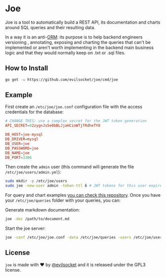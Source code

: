 # Joe

Joe is a tool to automatically build a REST API, its documentation and charts around SQL queries and their resulting
 data. 

In a way it is an anti-[ORM](https://en.wikipedia.org/wiki/Object-relational_mapping): its purpose is to help backend engineers versioning
, annotating, exposing and charting the queries that can't be implemented or aren't worth implementing in the backend
 main business logic and that they would normally keep on .txt or .sql files.

## How to Install

```sh
go get -u https://github.com/evilsocket/joe/cmd/joe
```

## Example

First create an `/etc/joe/joe.conf` configuration file with the access credentials for the database:

```conf
# CHANGE THIS: use a complex secret for the JWT token generation
API_SECRET=02zygnJs5e0bBLJjaHCinWTjfRdheTYO

DB_HOST=joe-mysql
DB_DRIVER=mysql
DB_USER=joe
DB_PASSWORD=joe
DB_NAME=joe
DB_PORT=3306
```

Then create the `admin` user (this command will generate the file `/etc/joe/users/admin.yml`):

```sh
sudo mkdir -p /etc/joe/users
sudo joe -new-user admin -token-ttl 6 # JWT tokens for this user expire after 6 hours
```

For query and chart examples [you can check this repository](https://github.com/evilsocket/pwngrid-queries-joe). Once
 you have your `/etc/joe/queries` folder with your queries, you can:

Generate markdown documentation:

```sh
joe -doc /path/to/document.md
```

Start the joe server:

```sh
joe -conf /etc/joe/joe.conf -data /etc/joe/queries -users /etc/joe/users
```
        
## License

`joe` is made with ♥  by [@evilsocket](https://twitter.com/evilsocket) and it is released under the GPL3 license.